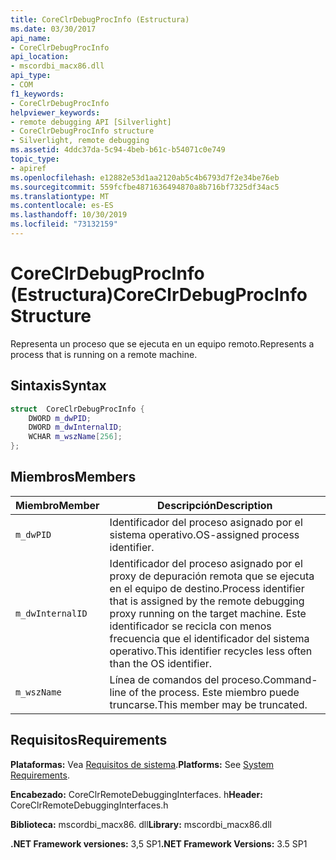 ```yaml
---
title: CoreClrDebugProcInfo (Estructura)
ms.date: 03/30/2017
api_name:
- CoreClrDebugProcInfo
api_location:
- mscordbi_macx86.dll
api_type:
- COM
f1_keywords:
- CoreClrDebugProcInfo
helpviewer_keywords:
- remote debugging API [Silverlight]
- CoreClrDebugProcInfo structure
- Silverlight, remote debugging
ms.assetid: 4ddc37da-5c94-4beb-b61c-b54071c0e749
topic_type:
- apiref
ms.openlocfilehash: e12882e53d1aa2120ab5c4b6793d7f2e34be76eb
ms.sourcegitcommit: 559fcfbe4871636494870a8b716bf7325df34ac5
ms.translationtype: MT
ms.contentlocale: es-ES
ms.lasthandoff: 10/30/2019
ms.locfileid: "73132159"
---
```

# <a name="coreclrdebugprocinfo-structure"></a><span data-ttu-id="a78b3-102">CoreClrDebugProcInfo (Estructura)</span><span class="sxs-lookup"><span data-stu-id="a78b3-102">CoreClrDebugProcInfo Structure</span></span>
<span data-ttu-id="a78b3-103">Representa un proceso que se ejecuta en un equipo remoto.</span><span class="sxs-lookup"><span data-stu-id="a78b3-103">Represents a process that is running on a remote machine.</span></span>  
  
## <a name="syntax"></a><span data-ttu-id="a78b3-104">Sintaxis</span><span class="sxs-lookup"><span data-stu-id="a78b3-104">Syntax</span></span>  
  
```cpp  
struct  CoreClrDebugProcInfo {  
    DWORD m_dwPID;  
    DWORD m_dwInternalID;  
    WCHAR m_wszName[256];  
};  
```  
  
## <a name="members"></a><span data-ttu-id="a78b3-105">Miembros</span><span class="sxs-lookup"><span data-stu-id="a78b3-105">Members</span></span>  
  
|<span data-ttu-id="a78b3-106">Miembro</span><span class="sxs-lookup"><span data-stu-id="a78b3-106">Member</span></span>|<span data-ttu-id="a78b3-107">Descripción</span><span class="sxs-lookup"><span data-stu-id="a78b3-107">Description</span></span>|  
|------------|-----------------|  
|`m_dwPID`|<span data-ttu-id="a78b3-108">Identificador del proceso asignado por el sistema operativo.</span><span class="sxs-lookup"><span data-stu-id="a78b3-108">OS-assigned process identifier.</span></span>|  
|`m_dwInternalID`|<span data-ttu-id="a78b3-109">Identificador del proceso asignado por el proxy de depuración remota que se ejecuta en el equipo de destino.</span><span class="sxs-lookup"><span data-stu-id="a78b3-109">Process identifier that is assigned by the remote debugging proxy running on the target machine.</span></span> <span data-ttu-id="a78b3-110">Este identificador se recicla con menos frecuencia que el identificador del sistema operativo.</span><span class="sxs-lookup"><span data-stu-id="a78b3-110">This identifier recycles less often than the OS identifier.</span></span>|  
|`m_wszName`|<span data-ttu-id="a78b3-111">Línea de comandos del proceso.</span><span class="sxs-lookup"><span data-stu-id="a78b3-111">Command-line of the process.</span></span> <span data-ttu-id="a78b3-112">Este miembro puede truncarse.</span><span class="sxs-lookup"><span data-stu-id="a78b3-112">This member may be truncated.</span></span>|  
  
## <a name="requirements"></a><span data-ttu-id="a78b3-113">Requisitos</span><span class="sxs-lookup"><span data-stu-id="a78b3-113">Requirements</span></span>  
 <span data-ttu-id="a78b3-114">**Plataformas:** Vea [Requisitos de sistema](../../../../docs/framework/get-started/system-requirements.md).</span><span class="sxs-lookup"><span data-stu-id="a78b3-114">**Platforms:** See [System Requirements](../../../../docs/framework/get-started/system-requirements.md).</span></span>  
  
 <span data-ttu-id="a78b3-115">**Encabezado:** CoreClrRemoteDebuggingInterfaces. h</span><span class="sxs-lookup"><span data-stu-id="a78b3-115">**Header:** CoreClrRemoteDebuggingInterfaces.h</span></span>  
  
 <span data-ttu-id="a78b3-116">**Biblioteca:** mscordbi_macx86. dll</span><span class="sxs-lookup"><span data-stu-id="a78b3-116">**Library:** mscordbi_macx86.dll</span></span>  
  
 <span data-ttu-id="a78b3-117">**.NET Framework versiones:** 3,5 SP1</span><span class="sxs-lookup"><span data-stu-id="a78b3-117">**.NET Framework Versions:** 3.5 SP1</span></span>
